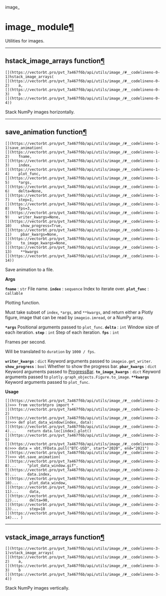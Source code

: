 image_

#  image_ module[](https://github.com/polakowo/vectorbt.pro/blob/6e344a8230eaf718593f4570378486ee1d4178f6/vectorbtpro/utils/image_.py "Jump to source")[¶](https://vectorbt.pro/pvt_7a467f6b/api/utils/image_/#vectorbtpro.utils.image_ "Permanent link")

Utilities for images.

* * *

## hstack_image_arrays function[](https://github.com/polakowo/vectorbt.pro/blob/6e344a8230eaf718593f4570378486ee1d4178f6/vectorbtpro/utils/image_.py#L23-L30 "Jump to source")[¶](https://vectorbt.pro/pvt_7a467f6b/api/utils/image_/#vectorbtpro.utils.image_.hstack_image_arrays "Permanent link")
    
    
    [](https://vectorbt.pro/pvt_7a467f6b/api/utils/image_/#__codelineno-0-1)hstack_image_arrays(
    [](https://vectorbt.pro/pvt_7a467f6b/api/utils/image_/#__codelineno-0-2)    a,
    [](https://vectorbt.pro/pvt_7a467f6b/api/utils/image_/#__codelineno-0-3)    b
    [](https://vectorbt.pro/pvt_7a467f6b/api/utils/image_/#__codelineno-0-4))
    

Stack NumPy images horizontally.

* * *

## save_animation function[](https://github.com/polakowo/vectorbt.pro/blob/6e344a8230eaf718593f4570378486ee1d4178f6/vectorbtpro/utils/image_.py#L43-L134 "Jump to source")[¶](https://vectorbt.pro/pvt_7a467f6b/api/utils/image_/#vectorbtpro.utils.image_.save_animation "Permanent link")
    
    
    [](https://vectorbt.pro/pvt_7a467f6b/api/utils/image_/#__codelineno-1-1)save_animation(
    [](https://vectorbt.pro/pvt_7a467f6b/api/utils/image_/#__codelineno-1-2)    fname,
    [](https://vectorbt.pro/pvt_7a467f6b/api/utils/image_/#__codelineno-1-3)    index,
    [](https://vectorbt.pro/pvt_7a467f6b/api/utils/image_/#__codelineno-1-4)    plot_func,
    [](https://vectorbt.pro/pvt_7a467f6b/api/utils/image_/#__codelineno-1-5)    *args,
    [](https://vectorbt.pro/pvt_7a467f6b/api/utils/image_/#__codelineno-1-6)    delta=None,
    [](https://vectorbt.pro/pvt_7a467f6b/api/utils/image_/#__codelineno-1-7)    step=1,
    [](https://vectorbt.pro/pvt_7a467f6b/api/utils/image_/#__codelineno-1-8)    fps=3,
    [](https://vectorbt.pro/pvt_7a467f6b/api/utils/image_/#__codelineno-1-9)    writer_kwargs=None,
    [](https://vectorbt.pro/pvt_7a467f6b/api/utils/image_/#__codelineno-1-10)    show_progress=True,
    [](https://vectorbt.pro/pvt_7a467f6b/api/utils/image_/#__codelineno-1-11)    pbar_kwargs=None,
    [](https://vectorbt.pro/pvt_7a467f6b/api/utils/image_/#__codelineno-1-12)    to_image_kwargs=None,
    [](https://vectorbt.pro/pvt_7a467f6b/api/utils/image_/#__codelineno-1-13)    **kwargs
    [](https://vectorbt.pro/pvt_7a467f6b/api/utils/image_/#__codelineno-1-14))
    

Save animation to a file.

**Args**

**`fname`** : `str`
    File name.
**`index`** : `sequence`
    Index to iterate over.
**`plot_func`** : `callable`
    

Plotting function.

Must take subset of `index`, `*args`, and `**kwargs`, and return either a Plotly figure, image that can be read by `imageio.imread`, or a NumPy array.

**`*args`**
    Positional arguments passed to `plot_func`.
**`delta`** : `int`
    Window size of each iteration.
**`step`** : `int`
    Step of each iteration.
**`fps`** : `int`
    

Frames per second.

Will be translated to `duration` by `1000 / fps`.

**`writer_kwargs`** : `dict`
    Keyword arguments passed to `imageio.get_writer`.
**`show_progress`** : `bool`
    Whether to show the progress bar.
**`pbar_kwargs`** : `dict`
    Keyword arguments passed to [ProgressBar](https://vectorbt.pro/pvt_7a467f6b/api/utils/pbar/#vectorbtpro.utils.pbar.ProgressBar "vectorbtpro.utils.pbar.ProgressBar").
**`to_image_kwargs`** : `dict`
    Keyword arguments passed to `plotly.graph_objects.Figure.to_image`.
**`**kwargs`**
    Keyword arguments passed to `plot_func`.

**Usage**
    
    
    [](https://vectorbt.pro/pvt_7a467f6b/api/utils/image_/#__codelineno-2-1)>>> from vectorbtpro import *
    [](https://vectorbt.pro/pvt_7a467f6b/api/utils/image_/#__codelineno-2-2)
    [](https://vectorbt.pro/pvt_7a467f6b/api/utils/image_/#__codelineno-2-3)>>> def plot_data_window(index, data):
    [](https://vectorbt.pro/pvt_7a467f6b/api/utils/image_/#__codelineno-2-4)...     return data.loc[index].plot()
    [](https://vectorbt.pro/pvt_7a467f6b/api/utils/image_/#__codelineno-2-5)
    [](https://vectorbt.pro/pvt_7a467f6b/api/utils/image_/#__codelineno-2-6)>>> data = vbt.YFData.pull("BTC-USD", start="2020", end="2021")
    [](https://vectorbt.pro/pvt_7a467f6b/api/utils/image_/#__codelineno-2-7)>>> vbt.save_animation(
    [](https://vectorbt.pro/pvt_7a467f6b/api/utils/image_/#__codelineno-2-8)...     "plot_data_window.gif",
    [](https://vectorbt.pro/pvt_7a467f6b/api/utils/image_/#__codelineno-2-9)...     data.index,
    [](https://vectorbt.pro/pvt_7a467f6b/api/utils/image_/#__codelineno-2-10)...     plot_data_window,
    [](https://vectorbt.pro/pvt_7a467f6b/api/utils/image_/#__codelineno-2-11)...     data,
    [](https://vectorbt.pro/pvt_7a467f6b/api/utils/image_/#__codelineno-2-12)...     delta=90,
    [](https://vectorbt.pro/pvt_7a467f6b/api/utils/image_/#__codelineno-2-13)...     step=10
    [](https://vectorbt.pro/pvt_7a467f6b/api/utils/image_/#__codelineno-2-14)... )
    

* * *

## vstack_image_arrays function[](https://github.com/polakowo/vectorbt.pro/blob/6e344a8230eaf718593f4570378486ee1d4178f6/vectorbtpro/utils/image_.py#L33-L40 "Jump to source")[¶](https://vectorbt.pro/pvt_7a467f6b/api/utils/image_/#vectorbtpro.utils.image_.vstack_image_arrays "Permanent link")
    
    
    [](https://vectorbt.pro/pvt_7a467f6b/api/utils/image_/#__codelineno-3-1)vstack_image_arrays(
    [](https://vectorbt.pro/pvt_7a467f6b/api/utils/image_/#__codelineno-3-2)    a,
    [](https://vectorbt.pro/pvt_7a467f6b/api/utils/image_/#__codelineno-3-3)    b
    [](https://vectorbt.pro/pvt_7a467f6b/api/utils/image_/#__codelineno-3-4))
    

Stack NumPy images vertically.
